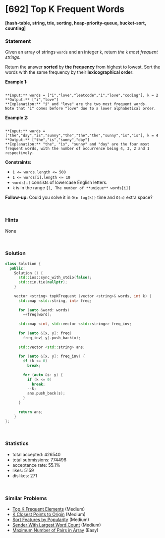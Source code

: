 # [692] Top K Frequent Words

**[hash-table, string, trie, sorting, heap-priority-queue, bucket-sort, counting]**

### Statement

Given an array of strings `words` and an integer `k`, return *the* `k` *most frequent strings*.

Return the answer **sorted** by **the frequency** from highest to lowest. Sort the words with the same frequency by their **lexicographical order**.


**Example 1:**

```

**Input:** words = ["i","love","leetcode","i","love","coding"], k = 2
**Output:** ["i","love"]
**Explanation:** "i" and "love" are the two most frequent words.
Note that "i" comes before "love" due to a lower alphabetical order.

```

**Example 2:**

```

**Input:** words = ["the","day","is","sunny","the","the","the","sunny","is","is"], k = 4
**Output:** ["the","is","sunny","day"]
**Explanation:** "the", "is", "sunny" and "day" are the four most frequent words, with the number of occurrence being 4, 3, 2 and 1 respectively.

```

**Constraints:**
* `1 <= words.length <= 500`
* `1 <= words[i].length <= 10`
* `words[i]` consists of lowercase English letters.
* `k` is in the range `[1, The number of **unique** words[i]]`


**Follow-up:** Could you solve it in `O(n log(k))` time and `O(n)` extra space?

<br>

### Hints

None

<br>

### Solution

```cpp
class Solution {
  public:
    Solution () {
      std::ios::sync_with_stdio(false);
      std::cin.tie(nullptr);
    }
  
    vector <string> topKFrequent (vector <string>& words, int k) {
      std::map <std::string, int> freq;
      
      for (auto &word: words)
        ++freq[word];
      
      std::map <int, std::vector <std::string>> freq_inv;
      
      for (auto &[x, y]: freq)
        freq_inv[-y].push_back(x);
      
      std::vector <std::string> ans;
      
      for (auto &[x, y]: freq_inv) {
        if (k <= 0)
          break;
        
        for (auto &s: y) {
          if (k <= 0)
            break;
          --k;
          ans.push_back(s);
        }
      }
      
      return ans;
    }
};
```

<br>

### Statistics

- total accepted: 426540
- total submissions: 774496
- acceptance rate: 55.1%
- likes: 5159
- dislikes: 271

<br>

### Similar Problems

- [Top K Frequent Elements](https://leetcode.com/problems/top-k-frequent-elements) (Medium)
- [K Closest Points to Origin](https://leetcode.com/problems/k-closest-points-to-origin) (Medium)
- [Sort Features by Popularity](https://leetcode.com/problems/sort-features-by-popularity) (Medium)
- [Sender With Largest Word Count](https://leetcode.com/problems/sender-with-largest-word-count) (Medium)
- [Maximum Number of Pairs in Array](https://leetcode.com/problems/maximum-number-of-pairs-in-array) (Easy)
